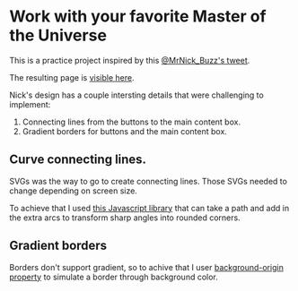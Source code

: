 # Work with your favorite Master of the Universe

This is a practice project inspired by this [@MrNick_Buzz's tweet](https://twitter.com/MrNick_Buzz/status/1730257818035646729).

The resulting page is [visible here](https://lukeska.github.io/work-with-motu/).

Nick's design has a couple intersting details that were challenging to implement:

1. Connecting lines from the buttons to the main content box.
2. Gradient borders for buttons and the main content box.

## Curve connecting lines.

SVGs was the way to go to create connecting lines. Those SVGs needed to change depending on screen size.

To achieve that I used [this Javascript library](https://github.com/BrunoFenzl/svg-round-corners) that can take a path and add in the extra arcs to transform sharp angles into rounded corners.

## Gradient borders

Borders don't support gradient, so to achive that I user [background-origin property](https://www.w3schools.com/cssref/css3_pr_background-origin.php) to simulate a border through background color.
